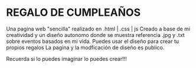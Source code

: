 # REGALO DE CUMPLEAÑOS
Una pagina web "sencilla" realizado en .html | .css | js
Creado a base de mi creatividad y un diseño autonomo donde se muestra referencia .jpg y .txt
sobre eventos basados en mi vida.
Puedes usar el diseño para crear tu propios regalos
La pagina y la modficación de diseño es publico.



Recuerda si lo puedes imaginar lo puedes crear!!!
